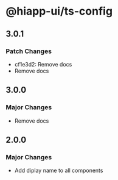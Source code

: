 # @hiapp-ui/ts-config

## 3.0.1

### Patch Changes

- cf1e3d2: Remove docs
- Remove docs

## 3.0.0

### Major Changes

- Remove docs

## 2.0.0

### Major Changes

- Add diplay name to all components
